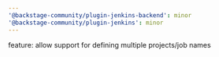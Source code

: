 ```yaml
---
'@backstage-community/plugin-jenkins-backend': minor
'@backstage-community/plugin-jenkins': minor
---
```


feature: allow support for defining multiple projects/job names
